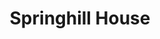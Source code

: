 ---
title: "Springhill House"
address: "Springhill House 20 Springhill Road, Moneymore, County Derry, BT45 7NQ"
tel: "+44 (0)28 8674 8210"
county: "Derry"
category: "Libraries"
type: "Content"
lat: "54.6915283203125"
lng: "-6.67012882232666"
---